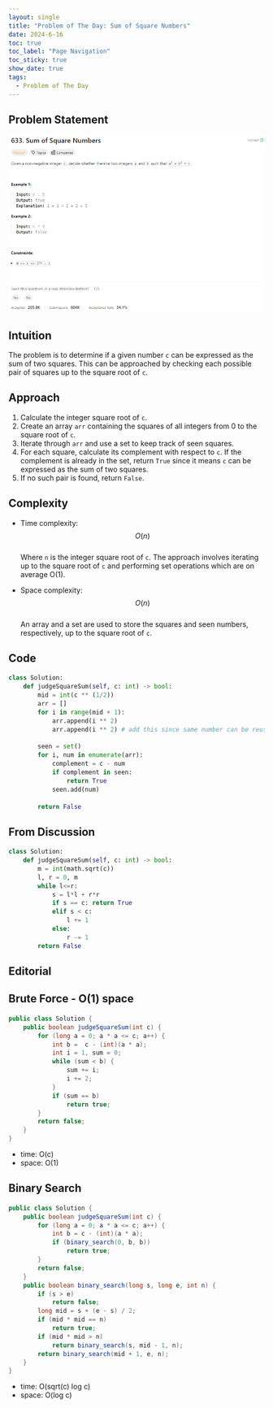 ```yaml
---
layout: single
title: "Problem of The Day: Sum of Square Numbers"
date: 2024-6-16
toc: true
toc_label: "Page Navigation"
toc_sticky: true
show_date: true
tags:
  - Problem of The Day
---
```


## Problem Statement

![problem-633](/assets/images/2024-06-16_18-08-19-problem-633.png)

## Intuition

<!-- Describe your first thoughts on how to solve this problem. -->

The problem is to determine if a given number `c` can be expressed as the sum of two squares. This can be approached by checking each possible pair of squares up to the square root of `c`.

## Approach

<!-- Describe your approach to solving the problem. -->

1. Calculate the integer square root of `c`.
2. Create an array `arr` containing the squares of all integers from 0 to the square root of `c`.
3. Iterate through `arr` and use a set to keep track of seen squares.
4. For each square, calculate its complement with respect to `c`. If the complement is already in the set, return `True` since it means `c` can be expressed as the sum of two squares.
5. If no such pair is found, return `False`.

## Complexity

- Time complexity:  
  $$O(n)$$  
  Where `n` is the integer square root of `c`. The approach involves iterating up to the square root of `c` and performing set operations which are on average O(1).

- Space complexity:  
  $$O(n)$$  
  An array and a set are used to store the squares and seen numbers, respectively, up to the square root of `c`.

## Code

```python
class Solution:
    def judgeSquareSum(self, c: int) -> bool:
        mid = int(c ** (1/2))
        arr = []
        for i in range(mid + 1):
            arr.append(i ** 2)
            arr.append(i ** 2) # add this since same number can be reused

        seen = set()
        for i, num in enumerate(arr):
            complement = c - num
            if complement in seen:
                return True
            seen.add(num)

        return False

```

## From Discussion

```python
class Solution:
    def judgeSquareSum(self, c: int) -> bool:
        m = int(math.sqrt(c))
        l, r = 0, m
        while l<=r:
            s = l*l + r*r
            if s == c: return True
            elif s < c:
                l += 1
            else:
                r -= 1
        return False
```

## Editorial

## Brute Force - O(1) space

```java
public class Solution {
    public boolean judgeSquareSum(int c) {
        for (long a = 0; a * a <= c; a++) {
            int b =  c - (int)(a * a);
            int i = 1, sum = 0;
            while (sum < b) {
                sum += i;
                i += 2;
            }
            if (sum == b)
                return true;
        }
        return false;
    }
}
```

- time: O(c)
- space: O(1)

## Binary Search

```java
public class Solution {
    public boolean judgeSquareSum(int c) {
        for (long a = 0; a * a <= c; a++) {
            int b = c - (int)(a * a);
            if (binary_search(0, b, b))
                return true;
        }
        return false;
    }
    public boolean binary_search(long s, long e, int n) {
        if (s > e)
            return false;
        long mid = s + (e - s) / 2;
        if (mid * mid == n)
            return true;
        if (mid * mid > n)
            return binary_search(s, mid - 1, n);
        return binary_search(mid + 1, e, n);
    }
}
```

- time: O(sqrt(c) log c)
- space: O(log c)
